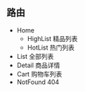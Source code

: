 ## 路由
- Home
  - HighList 精品列表
  - HotList 热门列表
- List 全部列表
- Detail 商品详情
- Cart 购物车列表
- NotFound 404